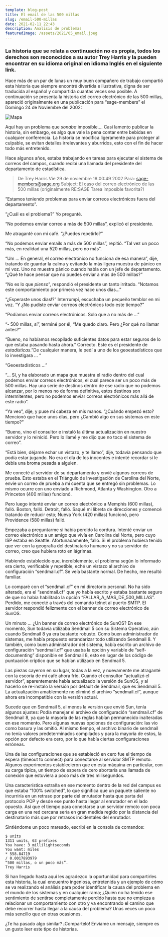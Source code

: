 ```yaml
---
template: blog-post
title: El email de las 500 millas
slug: /email-500-millas
date: 2021-02-11 22:43
description: Analisis de problemas
featuredImage: /assets/2021/05_email.jpeg
---
```


### La historia que se relata a continuación no es propia, todos los derechos son reconocidos a su autor Trey Harris y la pueden encontrar en su idioma original en idioma Inglés en el siguiente link.

Hace más de un par de lunas un muy buen compañero de trabajo compartió esta historia que siempre encontré divertida e ilustrativa, digna de ser traducida al español y compartida cuantas veces sea posible.
A continuación se presenta la historia del correo electrónico de las 500 millas, apareció originalmente en una publicación para “sage-members” el Domingo 24 de Noviembre del 2002:

![Mapa](/assets/04_co-gallery-5.png "Mapa")

Aquí hay un problema que *sonaba* imposible…. Casi lamento publicar la historia, sin embargo, es algo que vale la pena contar entre bebidas en cualquier conferencia. La historia se modifica ligeramente para proteger al culpable, se evitan detalles irrelevantes y aburridos, esto con el fin de hacer todo más entretenido.

Hace algunos años, estaba trabajando en tareas para ejecutar el sistema de correos del campos, cuando recibí una llamada del presidente del departamento de estadística.

>De Trey Harris Vie 29 de noviembre 18:00:49 2002
>Para: sage-members@sage.org
>Subject: El caso del correo electrónico de las 500 millas (originalmente RE:SAGE Tarea imposible favorita?)


“Estamos teniendo problemas para enviar correos electrónicos fuera del departamento”.

“¿Cuál es el problema?” Yo pregunté.

“No podemos enviar correo a más de 500 millas”, explicó el presidente.

Me atraganté con mi café. “¿Puedes repetirlo?”

“No podemos enviar emails a más de 500 millas”, repitió. “Tal vez un poco más, en realidad una 520 millas, pero no más”.

“Um … En general, el correo electrónico no funciona de esa manera”, dije, tratando de guardar la calma y evitando la más ligera muestra de pánico en mi voz. Uno no muestra pánico cuando habla con un jefe de departamento. “¿Qué te hace pensar que no puedes enviar a más de 500 millas?”

“No es lo que *pienso*”, respondió el presidente un tanto irritado. “Notamos este comportamiento por primera vez hace unos días…”

“¿Esperaste unos días!?” Interrumpí, escuchaba un pequeño temblor en mi voz. “Y ¿No pudiste enviar correos electrónicos todo este tiempo?”

“Podíamos enviar correos electrónicos. Solo que a no más de …”

“- 500 millas, sí”, terminé por él, “Me quedo claro. Pero ¿Por qué no llamar antes?”

“Bueno, no habíamos recopilado suficientes datos para estar seguros de lo que estaba pasando hasta ahora.” Correcto. Este es el presidente de *estadísticas*.”De cualquier manera, le pedí a uno de los geoestadísticos que lo investigara … “

“Geoestadísticos …”

“… Sí, y ha elaborado un mapa que muestra el radio dentro del cual podemos enviar correos electrónicos, el cual parece ser un poco más de 500 millas. Hay una serie de destinos dentro de ese radio que no podemos alcanzar, por lo menos no de forma definitiva, estos destinos son intermitentes, pero no podemos enviar correos electrónicos más allá de este radio”.

“Ya veo”, dije, y puse mi cabeza en mis manos. “¿Cuándo empezó esto? Mencionó que hace unos días, pero ¿Cambió algo en sus sistemas en este tiempo?”

“Bueno, vino el consultor e instaló la última actualización en nuestro servidor y lo reinició. Pero lo llamé y me dijo que no toco el sistema de correo”.

“Está bien, déjame echar un vistazo, y te llamo”, dije, todavía pensando que podía estar jugando. No era el día de los inocentes e intenté recordar si le debía una broma pesada a alguien.

Me conecté al servidor de su departamento y envié algunos correos de prueba. Esto estaba en el Triángulo de Investigación de Carolina del Norte, envíe un correo de prueba a mi cuenta que se entregó sin problemas. Lo mismo ocurre con uno enviado a Richmond, Atlanta y Washington. Otro a Princeton (400 millas) funcionó.

Pero luego intenté enviar un correo electrónico a Memphis (600 millas), falló. Boston, falló. Detroit, falló. Saqué mi libreta de direcciones y comencé tratando de reducir esto; Nueva York (420 millas) funcionó, pero Providence (580 millas) falló.

Empezaba a preguntarme si había perdido la cordura. Intenté enviar un correo electrónico a un amigo que vivía en Carolina del Norte, pero cuyo ISP estaba en Seattle. Afortunadamente, falló. Si el problema hubiera tenido que ver con la geografía del destinatario humano y no su servidor de correo, creo que hubiera roto en lágrimas.

Habiendo establecido que, increíblemente, el problema según lo informado era cierto, verificable y repetible, eché un vistazo al archivo de configuración “sendmail.cf”. Se veía bastante normal. De hecho, me resultó familiar.

Lo comparé con el “sendmail.cf” en mi directorio personal. No ha sido alterado, era el “sendmail.cf” que yo había escrito y estaba bastante seguro de que no había habilitado la opción “FALLAR_A_MAS_DE_500_MILLAS”. Perdido, me conecté a través del comando telnet al puerto SMTP. El servidor respondió felizmente con el banner de correo electrónico de SunOS.

Un minuto … ¿Un banner de correo electrónico de SunOS? En ese momento, Sun todavía utilizaba Sendmail 5 con su Sistema Operativo, aún cuando Sendmail 8 ya era bastante robusto. Como buen administrador de sistemas, me había propuesto estandarizar todo utilizando Sendmail 8. Y también, como buen administrador del sistema, había escrito un archivo de configuración “sendmail.cf” que usaba la opción y variable de “self-documenting” disponible en Sendmail 8, esto en lugar de los código de puntuación críptico que se habían utilizado en Sendmail 5.

Las piezas cayeron en su lugar, todas a la vez, y nuevamente me atraganté con la escoria de mi café ahora frío. Cuando el consultor “actualizó el servidor”, aparentemente había actualizado la versión de SunOS, y al hacerlo se re-instalo la versión por default de Sendmail, que es Sendmail 5. La actualización amablemente no eliminó el archivo “sendmail.cf”, aunque ahora era incompatible con la versión actual.

Sucede que en Sendmail 5, al menos la versión que envió Sun, tenía algunos ajustes: Podía manejar el archivo de configuración “sendmail.cf” de Sendmail 8, ya que la mayoría de las reglas habían permanecido inalteradas en ese momento. Pero algunas nuevas opciones de configuración: las vio como basura y las omitió. Al mismo tiempo, el archivo binario de sendmail no tenía valores predeterminados compilados y para la mayoría de estos, la opción por defecto era cero, por lo que había ciertas configuraciones erróneas.

Una de las configuraciones que se estableció en cero fue el tiempo de espera (timeout to connect) para conectarse al servidor SMTP remoto. Algunos experimentos establecieron que en esta máquina en particular, con su carga típica, un tiempo de espera de cero abortaría una llamada de conexión que estuviera a poco más de tres milisegundos.

Una característica extraña en ese momento dentro de la red del campus es que estaba “100% switched”, lo que significa que un paquete saliente no incurriría en un retraso por parte del enrutador hasta que parta del protocolo POP y desde ese punto hasta llegar al enrutador en el lado opuesto. Así que el tiempo para conectarse a un servidor remoto con poca carga en una red cercana sería en gran medida regido por la distancia del destinatario más que por retrasos incidentales del enrutador.

Sintiéndome un poco mareado, escribí en la consola de comandos:

```
$ units
1311 units, 63 prefixes
You have: 3 millilightseconds
You want: miles
* 558.84719
/ 0.0017893979
“500 millas, o un poco más”.
Trey Harris
```


Si han llegado hasta aquí les agradezco la oportunidad para compartirles esta historia, la cual encuentro ingeniosa, entretenida y un ejemplo de cómo se va realizando el análisis para poder identificar la causa del problema en el mundo de los sistemas y en cualquier rama; ¿Quién no ha tenido ese sentimiento de sentirse completamente perdido hasta que no empieza a relacionar un comportamiento con otro y va encontrando el camino que debe recorrer hasta llegar a la causa del problema? Unas veces un poco más sencillo que en otras ocasiones.

¿Te ha pasado algo similar? ¡Compartelo! Envíame un mensaje, siempre es un gusto leer este tipo de historias.